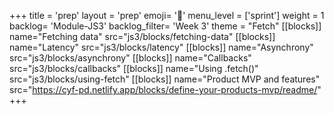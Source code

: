+++
title = 'prep'
layout = 'prep'
emoji= '📝'
menu_level = ['sprint']
weight = 1
backlog= 'Module-JS3'
backlog_filter= 'Week 3'
theme = "Fetch"
[[blocks]]
name="Fetching data"
src="js3/blocks/fetching-data"
[[blocks]]
name="Latency"
src="js3/blocks/latency"
[[blocks]]
name="Asynchrony"
src="js3/blocks/asynchrony"
[[blocks]]
name="Callbacks"
src="js3/blocks/callbacks"
[[blocks]]
name="Using .fetch()"
src="js3/blocks/using-fetch"
[[blocks]]
name="Product MVP and features"
src="https://cyf-pd.netlify.app/blocks/define-your-products-mvp/readme/"
+++
